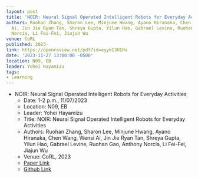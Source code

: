 ```yaml
---
layout: post
title: 'NOIR: Neural Signal Operated Intelligent Robots for Everyday Activities'
authors: Ruohan Zhang, Sharon Lee, Minjune Hwang, Ayano Hiranaka, Chen Wang, Wensi
  Ai, Jin Jie Ryan Tan, Shreya Gupta, Yilun Hao, Gabrael Levine, Ruohan Gao, Anthony
  Norcia, Li Fei-Fei, Jiajun Wu
venue: CoRL
published: 2023-
link: https://openreview.net/pdf?id=eyykI3UIHa
date: '2023-11-27 13:00:00 -0500'
location: N09, EB
leader: Yohei Hayamizu
tags:
- Learning
---
```

- NOIR: Neural Signal Operated Intelligent Robots for Everyday Activities
    - Date: 1-2 p.m., 11/07/2023
    - Location: N09, EB
    - Leader: Yohei Hayamizu
    - Title: NOIR: Neural Signal Operated Intelligent Robots for Everyday Activities
    - Authors: Ruohan Zhang, Sharon Lee, Minjune Hwang, Ayano Hiranaka, Chen Wang, Wensi Ai, Jin Jie Ryan Tan, Shreya Gupta, Yilun Hao, Gabrael Levine, Ruohan Gao, Anthony Norcia, Li Fei-Fei, Jiajun Wu
    - Venue: CoRL, 2023
    - [Paper Link](https://openreview.net/pdf?id=eyykI3UIHa)
    - [Github Link](https://noir-corl.github.io/)